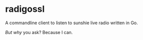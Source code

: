 # radigossl
A commandline client to listen to sunshie live radio written in Go.

*But why* you ask? Because I can.
